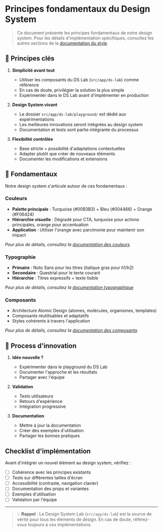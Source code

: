 # Principes fondamentaux du Design System

> Ce document présente les principes fondamentaux de notre design system. Pour les détails d'implémentation spécifiques, consultez les autres sections de la [documentation du style](./index.md).

## 🎯 Principes clés

1. **Simplicité avant tout**

   - Utiliser les composants du DS Lab (`src/app/ds-lab`) comme référence
   - En cas de doute, privilégier la solution la plus simple
   - Expérimenter dans le DS Lab avant d'implémenter en production

2. **Design System vivant**

   - Le dossier `src/app/ds-lab/playground/` est dédié aux expérimentations
   - Les meilleures innovations seront intégrées au design system
   - Documentation et tests sont partie intégrante du processus

3. **Flexibilité contrôlée**
   - Base stricte + possibilité d'adaptations contextuelles
   - Adapter plutôt que créer de nouveaux éléments
   - Documenter les modifications et extensions

## 🎨 Fondamentaux

Notre design system s'articule autour de ces fondamentaux :

### Couleurs

- **Palette principale** : Turquoise (#00B3B3) + Bleu (#004466) + Orange (#F06424)
- **Hiérarchie visuelle** : Dégradé pour CTA, turquoise pour actions principales, orange pour accentuation
- **Application** : Utiliser l'orange avec parcimonie pour maintenir son impact

_Pour plus de détails, consultez la [documentation des couleurs](./colors.md)_

### Typographie

- **Primaire** : Noto Sans pour les titres (italique gras pour h1/h2)
- **Secondaire** : Questrial pour le texte courant
- **Hiérarchie** : Titres expressifs + texte lisible

_Pour plus de détails, consultez la [documentation typographique](./typography.md)_

### Composants

- Architecture Atomic Design (atomes, molécules, organismes, templates)
- Composants réutilisables et adaptatifs
- Styles cohérents à travers l'application

_Pour plus de détails, consultez la [documentation des composants](./atomic-design.md)_

## 🚀 Process d'innovation

1. **Idée nouvelle ?**

   - Expérimenter dans le playground du DS Lab
   - Documenter l'approche et les résultats
   - Partager avec l'équipe

2. **Validation**

   - Tests utilisateurs
   - Retours d'expérience
   - Intégration progressive

3. **Documentation**
   - Mettre à jour la documentation
   - Créer des exemples d'utilisation
   - Partager les bonnes pratiques

## Checklist d'implémentation

Avant d'intégrer un nouvel élément au design system, vérifiez :

- [ ] Cohérence avec les principes existants
- [ ] Tests sur différentes tailles d'écran
- [ ] Accessibilité (contraste, navigation clavier)
- [ ] Documentation des props et variantes
- [ ] Exemples d'utilisation
- [ ] Validation par l'équipe

---

> 💡 **Rappel** : Le Design System Lab (`src/app/ds-lab`) est la source de vérité pour tous les éléments de design. En cas de doute, référez-vous toujours à ces implémentations.
